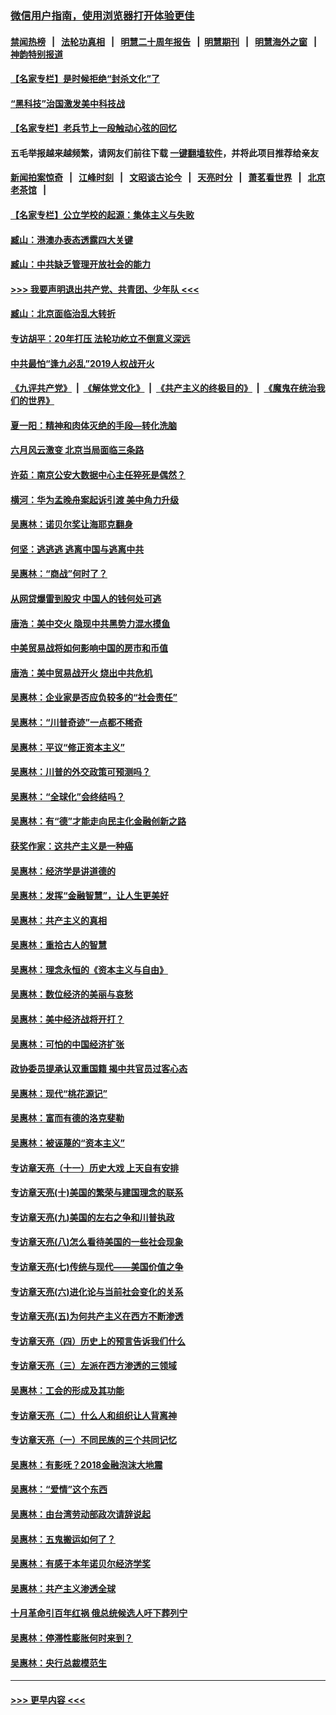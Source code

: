 ### [微信用户指南，使用浏览器打开体验更佳](https://github.com/gfw-breaker/banned-news1/blob/master/indexes/wechat-guide.md?t=0)
#### [禁闻热榜](热点新闻.md?t=0)  &nbsp;&nbsp;|&nbsp;&nbsp; [法轮功真相](https://github.com/gfw-breaker/truth/blob/master/README.md?t=0) &nbsp;&nbsp;|&nbsp;&nbsp; [明慧二十周年报告](https://github.com/gfw-breaker/mh-reports/blob/master/README.md?t=0) &nbsp;&nbsp;|&nbsp;&nbsp;[明慧期刊](https://github.com/gfw-breaker/mh-qikan) &nbsp;&nbsp;|&nbsp;&nbsp; [明慧海外之窗](https://github.com/gfw-breaker/mh-news/blob/master/README.md?t=0) &nbsp;&nbsp;|&nbsp;&nbsp; [神韵特别报道](https://github.com/gfw-breaker/mh-news/blob/master/shenyun.md?t=0)
#### [【名家专栏】是时候拒绝“封杀文化”了](../pages/nsc423/n11814093.md?t=02151344) 
#### [“黑科技”治国激发美中科技战](../pages/nsc423/n11638056.md?t=02151344) 
#### [【名家专栏】老兵节上一段触动心弦的回忆](../pages/nsc423/n11646016.md?t=02151344) 
#### 五毛举报越来越频繁，请网友们前往下载 [一键翻墙软件](https://github.com/gfw-breaker/ssr-accounts)，并将此项目推荐给亲友
#### [新闻拍案惊奇](https://github.com/gfw-breaker/banned-news1/blob/master/pages/link4.md) &nbsp;&nbsp;|&nbsp;&nbsp; [江峰时刻](https://github.com/gfw-breaker/banned-news1/blob/master/pages/link4.md) &nbsp;&nbsp;|&nbsp;&nbsp; [文昭谈古论今](https://github.com/gfw-breaker/banned-news1/blob/master/pages/link4.md) &nbsp;&nbsp;|&nbsp;&nbsp; [天亮时分](https://github.com/gfw-breaker/banned-news1/blob/master/pages/link4.md) &nbsp;&nbsp;|&nbsp;&nbsp; [萧茗看世界](https://github.com/gfw-breaker/banned-news1/blob/master/pages/link4.md) &nbsp;&nbsp;|&nbsp;&nbsp; [北京老茶馆](https://github.com/gfw-breaker/banned-news1/blob/master/pages/link4.md) &nbsp;&nbsp;|&nbsp;&nbsp; 
#### [【名家专栏】公立学校的起源：集体主义与失败](../pages/nsc423/n11601833.md?t=02151344) 
#### [臧山：港澳办表态透露四大关键](../pages/nsc423/n11421628.md?t=02151344) 
#### [臧山：中共缺乏管理开放社会的能力](../pages/nsc423/n11407457.md?t=02151344) 
#### [>>> 我要声明退出共产党、共青团、少年队 <<<](https://github.com/begood0513/goodnews/blob/master/quit/letter.md) 
#### [臧山：北京面临治乱大转折](../pages/nsc423/n11406895.md?t=02151344) 
#### [专访胡平：20年打压 法轮功屹立不倒意义深远](../pages/nsc423/n11398800.md?t=02151344) 
#### [中共最怕“逢九必乱”2019人权战开火](../pages/nsc423/n11385248.md?t=02151344) 
#### [《九评共产党》](https://github.com/begood0513/9ping.md/blob/master/README.md) &nbsp;|&nbsp; [《解体党文化》](../../../../jtdwh.md/blob/master/README.md)  &nbsp;|&nbsp; [《共产主义的终极目的》](../../../../gczydzjmd.md/blob/master/README.md) &nbsp;|&nbsp; [《魔鬼在统治我们的世界》](../../../../mgztzwmdsj.md/blob/master/README.md) 
#### [夏一阳：精神和肉体灭绝的手段—转化洗脑](../pages/nsc423/n11368250.md?t=02151344) 
#### [六月风云激变 北京当局面临三条路](../pages/nsc423/n11313668.md?t=02151344) 
#### [许茹：南京公安大数据中心主任猝死是偶然？](../pages/nsc423/n11064744.md?t=02151344) 
#### [横河：华为孟晚舟案起诉引渡 美中角力升级](../pages/nsc423/n11027230.md?t=02151344) 
#### [吴惠林：诺贝尔奖让海耶克翻身](../pages/nsc423/n10890049.md?t=02151344) 
#### [何坚：逃逃逃 逃离中国与逃离中共](../pages/nsc423/n10592891.md?t=02151344) 
#### [吴惠林：“商战”何时了？](../pages/nsc423/n10573558.md?t=02151344) 
#### [从网贷爆雷到股灾 中国人的钱何处可逃](../pages/nsc423/n10572800.md?t=02151344) 
#### [唐浩：美中交火 隐现中共黑势力混水摸鱼](../pages/nsc423/n10544040.md?t=02151344) 
#### [中美贸易战将如何影响中国的房市和币值](../pages/nsc423/n10543697.md?t=02151344) 
#### [唐浩：美中贸易战开火 烧出中共危机](../pages/nsc423/n10540126.md?t=02151344) 
#### [吴惠林：企业家是否应负较多的“社会责任”](../pages/nsc423/n10535022.md?t=02151344) 
#### [吴惠林：“川普奇迹”一点都不稀奇](../pages/nsc423/n10512808.md?t=02151344) 
#### [吴惠林：平议“修正资本主义”](../pages/nsc423/n10495724.md?t=02151344) 
#### [吴惠林：川普的外交政策可预测吗？](../pages/nsc423/n10462387.md?t=02151344) 
#### [吴惠林：“全球化”会终结吗？](../pages/nsc423/n10452838.md?t=02151344) 
#### [吴惠林：有“德”才能走向民主化金融创新之路](../pages/nsc423/n10432292.md?t=02151344) 
#### [获奖作家：这共产主义是一种癌](../pages/nsc423/n10431541.md?t=02151344) 
#### [吴惠林：经济学是讲道德的](../pages/nsc423/n10398014.md?t=02151344) 
#### [吴惠林：发挥“金融智慧”，让人生更美好](../pages/nsc423/n10375019.md?t=02151344) 
#### [吴惠林：共产主义的真相](../pages/nsc423/n10351394.md?t=02151344) 
#### [吴惠林：重拾古人的智慧](../pages/nsc423/n10337691.md?t=02151344) 
#### [吴惠林：理念永恒的《资本主义与自由》](../pages/nsc423/n10316274.md?t=02151344) 
#### [吴惠林：数位经济的美丽与哀愁](../pages/nsc423/n10292946.md?t=02151344) 
#### [吴惠林：美中经济战将开打？](../pages/nsc423/n10258825.md?t=02151344) 
#### [吴惠林：可怕的中国经济扩张](../pages/nsc423/n10219147.md?t=02151344) 
#### [政协委员提承认双重国籍 揭中共官员过客心态](../pages/nsc423/n10208809.md?t=02151344) 
#### [吴惠林：现代“桃花源记”](../pages/nsc423/n10185234.md?t=02151344) 
#### [吴惠林：富而有德的洛克斐勒](../pages/nsc423/n10142264.md?t=02151344) 
#### [吴惠林：被诬蔑的“资本主义”](../pages/nsc423/n10124816.md?t=02151344) 
#### [专访章天亮（十一）历史大戏 上天自有安排](../pages/nsc423/n10094905.md?t=02151344) 
#### [专访章天亮(十)美国的繁荣与建国理念的联系](../pages/nsc423/n10094899.md?t=02151344) 
#### [专访章天亮(九)美国的左右之争和川普执政](../pages/nsc423/n10094889.md?t=02151344) 
#### [专访章天亮(八)怎么看待美国的一些社会现象](../pages/nsc423/n10094857.md?t=02151344) 
#### [专访章天亮(七)传统与现代——美国价值之争](../pages/nsc423/n10093140.md?t=02151344) 
#### [专访章天亮(六)进化论与当前社会变化的关系](../pages/nsc423/n10092036.md?t=02151344) 
#### [专访章天亮(五)为何共产主义在西方不断渗透](../pages/nsc423/n10083620.md?t=02151344) 
#### [专访章天亮（四）历史上的预言告诉我们什么](../pages/nsc423/n10083606.md?t=02151344) 
#### [专访章天亮（三）左派在西方渗透的三领域](../pages/nsc423/n10081115.md?t=02151344) 
#### [吴惠林：工会的形成及其功能](../pages/nsc423/n10080633.md?t=02151344) 
#### [专访章天亮（二）什么人和组织让人背离神](../pages/nsc423/n10076637.md?t=02151344) 
#### [专访章天亮（一）不同民族的三个共同记忆](../pages/nsc423/n10074188.md?t=02151344) 
#### [吴惠林：有影呒？2018金融泡沫大地震](../pages/nsc423/n10040534.md?t=02151344) 
#### [吴惠林：“爱情”这个东西](../pages/nsc423/n10019423.md?t=02151344) 
#### [吴惠林：由台湾劳动部政次请辞说起](../pages/nsc423/n9979679.md?t=02151344) 
#### [吴惠林：五鬼搬运如何了？](../pages/nsc423/n9925338.md?t=02151344) 
#### [吴惠林：有感于本年诺贝尔经济学奖](../pages/nsc423/n9871883.md?t=02151344) 
#### [吴惠林：共产主义渗透全球](../pages/nsc423/n9812748.md?t=02151344) 
#### [十月革命引百年红祸 俄总统候选人吁下葬列宁](../pages/nsc423/n9810182.md?t=02151344) 
#### [吴惠林：停滞性膨胀何时来到？](../pages/nsc423/n9764136.md?t=02151344) 
#### [吴惠林：央行总裁模范生](../pages/nsc423/n9728134.md?t=02151344) 

----
#### [ >>> 更早内容 <<< ](../indexes/nsc423-earlier.md)
